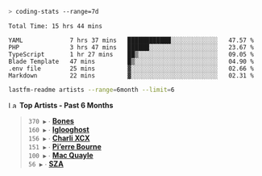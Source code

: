 ```zsh
> coding-stats --range=7d
```

<!--START_SECTION:waka-->

```text
Total Time: 15 hrs 44 mins

YAML             7 hrs 37 mins   ████████████░░░░░░░░░░░░░   47.57 %
PHP              3 hrs 47 mins   ██████░░░░░░░░░░░░░░░░░░░   23.67 %
TypeScript       1 hr 27 mins    ██▒░░░░░░░░░░░░░░░░░░░░░░   09.05 %
Blade Template   47 mins         █▒░░░░░░░░░░░░░░░░░░░░░░░   04.90 %
.env file        25 mins         ▓░░░░░░░░░░░░░░░░░░░░░░░░   02.66 %
Markdown         22 mins         ▓░░░░░░░░░░░░░░░░░░░░░░░░   02.31 %
```

<!--END_SECTION:waka-->

```zsh
lastfm-readme artists --range=6month --limit=6
```

<!--START_LASTFM_ARTISTS:{"period": "6month", "rows": 6}-->
<a href="https://last.fm" target="_blank"><img src="https://user-images.githubusercontent.com/17434202/215290617-e793598d-d7c9-428f-9975-156db1ba89cc.svg" alt="Last.fm Logo" width="18" height="13"/></a> **Top Artists - Past 6 Months**

> `370 ▶️` ∙ **[Bones](https://www.last.fm/music/Bones)**<br/>
> `160 ▶️` ∙ **[Iglooghost](https://www.last.fm/music/Iglooghost)**<br/>
> `156 ▶️` ∙ **[Charli XCX](https://www.last.fm/music/Charli+XCX)**<br/>
> `151 ▶️` ∙ **[Pi’erre Bourne](https://www.last.fm/music/Pi%E2%80%99erre+Bourne)**<br/>
> `100 ▶️` ∙ **[Mac Quayle](https://www.last.fm/music/Mac+Quayle)**<br/>
> `56 ▶️` ∙ **[SZA](https://www.last.fm/music/SZA)**<br/>
<!--END_LASTFM_ARTISTS-->
